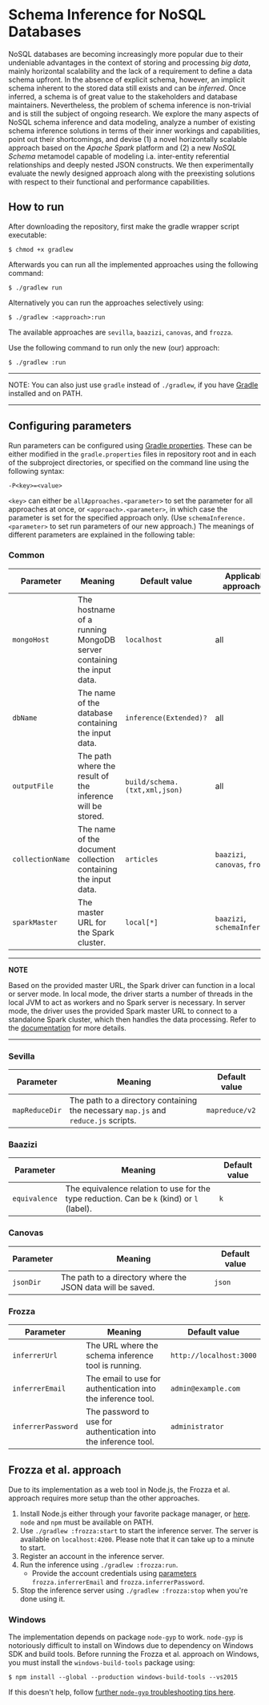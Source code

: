 # Schema Inference for NoSQL Databases

NoSQL databases are becoming increasingly more popular due to their undeniable advantages in the context of storing and processing *big data*, mainly horizontal scalability and the lack of a requirement to define a data schema upfront. In the absence of explicit schema, however, an implicit schema inherent to the stored data still exists and can be *inferred*. Once inferred, a schema is of great value to the stakeholders and database maintainers. Nevertheless, the problem of schema inference is non-trivial and is still the subject of ongoing research. We explore the many aspects of NoSQL schema inference and data modeling, analyze a number of existing schema inference solutions in terms of their inner workings and capabilities, point out their shortcomings, and devise (1) a novel horizontally scalable approach based on the *Apache Spark* platform and (2) a new *NoSQL Schema* metamodel capable of modeling i.a. inter-entity referential relationships and deeply nested JSON constructs. We
then experimentally evaluate the newly designed approach along with the preexisting solutions with respect to their functional and performance capabilities.

## How to run

After downloading the repository, first make the gradle wrapper script executable:

```shell
$ chmod +x gradlew
```

Afterwards you can run all the implemented approaches using the following command:

```shell
$ ./gradlew run
```

Alternatively you can run the approaches selectively using:

```shell
$ ./gradlew :<approach>:run
```

The available approaches are `sevilla`, `baazizi`, `canovas`, and `frozza`.

Use the following command to run only the new (our) approach:

```shell
$ ./gradlew :run
```

---
NOTE: You can also just use `gradle` instead of `./gradlew`, if you have [Gradle](https://gradle.org/install/) installed and on PATH.

---

## Configuring parameters

Run parameters can be configured using [Gradle properties](https://docs.gradle.org/current/userguide/build_environment.html#sec:gradle_configuration_properties). These can be either modified in the `gradle.properties` files in repository root and in each of the subproject directories, or specified on the command line using the following syntax:

```
-P<key>=<value>
```

`<key>` can either be `allApproaches.<parameter>` to set the parameter for all approaches at once, or `<approach>.<parameter>`, in which case the parameter is set for the specified approach only. (Use `schemaInference.<parameter>` to set run parameters of our new approach.) The meanings of different parameters are explained in the following table:

### Common

| Parameter        | Meaning                                                             | Default value                 | Applicable approaches          |
| ---------------- | ------------------------------------------------------------------- | ----------------------------- | ------------------------------ |
| `mongoHost`      | The hostname of a running MongoDB server containing the input data. | `localhost`                   | all                            |
| `dbName`         | The name of the database containing the input data.                 | `inference(Extended)?`        | all                            |
| `outputFile`     | The path where the result of the inference will be stored.          | `build/schema.(txt,xml,json)` | all                            |
| `collectionName` | The name of the document collection containing the input data.      | `articles`                    | `baazizi`, `canovas`, `frozza` |
| `sparkMaster`    | The master URL for the Spark cluster.                               | `local[*]`                    | `baazizi`, `schemaInference`   |

---
**NOTE**

Based on the provided master URL, the Spark driver can function in a local or server mode. In local mode, the driver starts a number of threads in the local JVM to act as workers and no Spark server is necessary. In server mode, the driver uses the provided Spark master URL to connect to a standalone Spark cluster, which then handles the data processing. Refer to the [documentation](https://spark.apache.org/docs/latest/submitting-applications.html#master-urls) for more details.

---

### Sevilla

| Parameter      | Meaning                                                                            | Default value  |
| -------------- | ---------------------------------------------------------------------------------- | -------------- |
| `mapReduceDir` | The path to a directory containing the necessary `map.js` and `reduce.js` scripts. | `mapreduce/v2` |

### Baazizi

| Parameter     | Meaning                                                                                   | Default value |
| ------------- | ----------------------------------------------------------------------------------------- | ------------- |
| `equivalence` | The equivalence relation to use for the type reduction. Can be `k` (kind) or `l` (label). | `k`           |

### Canovas

| Parameter | Meaning                                                    | Default value |
| --------- | ---------------------------------------------------------- | ------------- |
| `jsonDir` | The path to a directory where the JSON data will be saved. | `json`        |

### Frozza

| Parameter          | Meaning                                                         | Default value           |
| ------------------ | --------------------------------------------------------------- | ----------------------- |
| `inferrerUrl`      | The URL where the schema inference tool is running.             | `http://localhost:3000` |
| `inferrerEmail`    | The email to use for authentication into the inference tool.    | `admin@example.com`     |
| `inferrerPassword` | The password to use for authentication into the inference tool. | `administrator`         |

## Frozza et al. approach

Due to its implementation as a web tool in Node.js, the Frozza et al. approach requires more setup than the other approaches.

1. Install Node.js either through your favorite package manager, or [here](https://nodejs.org/en/download/). `node` and `npm` must be available on PATH.
2. Use `./gradlew :frozza:start` to start the inference server. The server is available on `localhost:4200`. Please note that it can take up to a minute to start.
3. Register an account in the inference server.
4. Run the inference using `./gradlew :frozza:run`.
   * Provide the account credentials using [parameters](#frozza) `frozza.inferrerEmail` and `frozza.inferrerPassword`.
5. Stop the inference server using `./gradlew :frozza:stop` when you're done using it.

### Windows

The implementation depends on package `node-gyp` to work. `node-gyp` is notoriously difficult to install on Windows due to dependency on Windows SDK and build tools. Before running the Frozza et al. approach on Windows, you must install the `windows-build-tools` package using:

```shell
$ npm install --global --production windows-build-tools --vs2015
```

If this doesn't help, follow [further `node-gyp` troubleshooting tips here](https://spin.atomicobject.com/2019/03/27/node-gyp-windows/).
